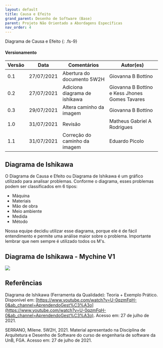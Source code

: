 ```yaml
---
layout: default
title: Causa e Efeito
grand_parent: Desenho de Software (Base)
parent: Projeto Não Orientado a Abordagens Específicas
nav_order: 4
---
```


Diagrama de Causa e Efeito
{: .fs-9}

#### Versionamento

| Versão | Data       | Comentários                   | Autor(es)                                      |
| ------ | ---------- | ----------------------------- | ---------------------------------------------- |
| 0.1    | 27/07/2021 | Abertura do documento 5W2H    | Giovanna B Bottino                             |
| 0.2    | 27/07/2021 | Adiciona diagrama de ishikawa | Giovanna B Bottino e Kess Jhones Gomes Tavares |
| 0.3    | 29/07/2021 | Altera caminho da imagem      | Giovanna B Bottino                             |
| 1.0    | 31/07/2021 | Revisão                       | Matheus Gabriel A Rodrigues                    |
| 1.1    | 31/07/2021 | Correção do caminho da imagem | Eduardo Picolo                                 |

## Diagrama de Ishikawa

O Diagrama de Causa e Efeito ou Diagrama de Ishikawa é um gráfico utilizado para analisar problemas. Conforme o diagrama, esses problemas podem ser classificados em 6 tipos:

- Máquina
- Materiais
- Mão de obra
- Meio ambiente
- Medida
- Método

Nossa equipe decidiu utilizar esse diagrama, porque ele é de fácil entendimento e permite uma análise maior sobre o problema. Importante lembrar que nem sempre é utilizado todos os M's.

## Diagrama de Ishikawa - Mychine V1

<a href="{{ site.baseurl }}/assets/images/ishikawa.png" data-toggle="lightbox">
  <img src="{{ site.baseurl }}/assets/images/ishikawa.png" class="img-fluid" />
</a>


## Referências

Diagrama de Ishikawa (Ferramenta da Qualidade): Teoria + Exemplo Prático. Disponível em: [https://www.youtube.com/watch?v=U-0qzmFqH-0&ab_channel=AprendendoGest%C3%A3o](https://www.youtube.com/watch?v=U-0qzmFqH-0&ab_channel=AprendendoGest%C3%A3o). Acesso em: 27 de julho de 2021.

SERRANO, Milene. 5W2H, 2021. Material apresentado na Disciplina de Arquitetura e Desenho de Software do curso de engenharia de software da UnB, FGA. Acesso em: 27 de julho de 2021.
